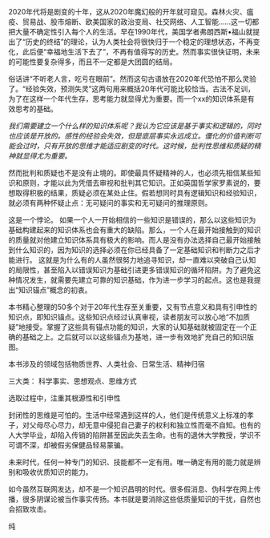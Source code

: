 

2020年代将是剧变的十年，这从2020年魔幻般的开年就可窥见。森林火灾、瘟疫、贸易战、股市熔断、欧美国家的政治变局、社交网络、人工智能……这一切都把大量不确定性引入每个人的生活。早在1990年代，美国学者弗朗西斯•福山就提出了“历史的终结”的理论，认为人类社会将很快归于一个稳定的理想状态，不再变化，此后便“幸福地生活下去了”，不再有值得写的历史。然而事实很快证明，未来的可能性要复杂得多，而且不一定都是大团圆的结局。  

俗话讲“不听老人言，吃亏在眼前”。然而这句古语放在2020年代恐怕不那么灵验了。“经验失效，预测失灵”这两句用来概括20年代可能比较恰当。古法不足训，为了在这样一个年代生存，思考能力就显得尤为重要。而一个xx的知识体系是有效思考的基础。

*我们需要建立一个什么样的知识体系呢？我认为它应该是基于事实和逻辑的，同时也应该是开放的。感性的经验会失效，但是底层事实永远成立。僵化的价值判断可能会过时，只有开放的思维才能适应剧变的时代。这时候，批判性思维和质疑的精神就显得尤为重要。*  

然而批判和质疑也不是没有止境的。即使最具怀疑精神的人，也必须先相信某些知识和原则，才能以此为凭借去审视和批判其它知识。正如英国哲学家罗素说的，要想取得积极的结果，质疑必须在某处止住。假若想同时具有逻辑知识和经验知识，就必须有两种怀疑止点：无可疑问的事实和无可疑问的推理原则。  

这是一个悖论。 如果一个人一开始相信的一些知识是错误的，那么以这些知识为基础构建起来的知识体系也会有重大的缺陷。那么，一个人在最开始接触到的知识的质量就对他建立知识体系具有极大的影响。而人是没有办法选择自己最开始接触到什么知识的，因为知识的选择必须在你已经具备了一定基础知识和判断力之后才能进行。 这就是为什么有的人虽然很努力地追寻知识，却一直难以突破自己认知的局限性，甚至陷入以错误知识为基础引进更多错误知识的循环陷阱。为了避免这种情况发生，就需要先建立可靠的知识基础，作为进一步学习的起点。这也是我提出“知识锚点”概念的初衷。  

本书精心整理的50多个对于20年代生存至关重要，又有节点意义和具有引申性的知识点，即知识锚点。这些知识点经过认真审视，读者朋友可以放心地“不加质疑”地接受。掌握了这些具有锚点功能的知识，大家的认知基础就被固定在一个正确的基础之上。之后就可以以这些锚点为基地，进一步有效地扩充自己的知识版图。  

本书涉及的领域包括物质世界、人类社会、日常生活、精神归宿  

三大类： 科学事实、思想观点、思维方式  


选取过程中，注重其根源性和引申性  

封闭性的思维是可怕的。生活中经常遇到这样的人，他们是传统意义上标准的孝子，对父母尽心尽力，却无意中侵犯自己妻子的权利和独立性而毫不自知。也有的人大学毕业，却陷入传销的陷阱甚至因此失去生命。也有的退休大学教授，学识不可谓不深，却被假劣保健品轻易蒙骗。  

未来时代，任何一种专门的知识、技能都不一定有用。唯一确定有用的能力就是辨别和吸收优质知识的能力。  

如今虽然互联网发达，却不是一个知识昌明的时代。很多假消息、伪科学在网上传播，很多阴谋论被当作事实传扬。本书就是要消除这些低质量知识的干扰，自然也会招致攻击。  

纯

